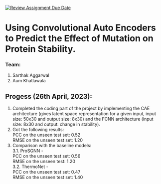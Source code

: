 [![Review Assignment Due Date](https://classroom.github.com/assets/deadline-readme-button-24ddc0f5d75046c5622901739e7c5dd533143b0c8e959d652212380cedb1ea36.svg)](https://classroom.github.com/a/_GqhAiVb)
# Using Convolutional Auto Encoders to Predict the Effect of Mutation on Protein Stability.
### Team:
1. Sarthak Aggarwal
2. Aum Khatlawala

## Progess (26th April, 2023):
1. Completed the coding part of the project by implementing the CAE architecture (gives latent space representation for a given input, input size: 50x30 and output size: 8x30) and the FCNN architecture (input size: 8x30 and output: change in stability).
2. Got the following results: \
PCC on the unseen test set: 0.52 \
RMSE on the unseen test set: 1.20 
3. Comparison with the baseline models: \
3.1. ProSGNN - \
PCC on the unseen test set: 0.56 \
RMSE on the unseen test: 1.20  \
3.2. ThermoNet - \
PCC on the unseen test set: 0.47 \
RMSE on the unseen test set: 1.40
